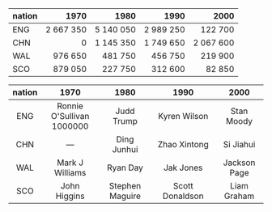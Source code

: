 |nation|1970|1980|1990|2000|
|:---|---:|---:|---:|---:|
|ENG|2&nbsp;667&nbsp;350|5&nbsp;140&nbsp;050|2&nbsp;989&nbsp;250|122&nbsp;700|
|CHN|0|1 145 350|1 749 650|2 067 600|
|WAL|976 650|481 750|456 750|219 900|
|SCO|879 050|227 750|312 600|82 850|


|nation|1970|1980|1990|2000|
|:---:|:---:|:---:|:---:|:---:|
|ENG|Ronnie O'Sullivan<br/>1000000|Judd Trump|Kyren Wilson|Stan Moody|
|CHN|—|Ding Junhui|Zhao Xintong|Si Jiahui|
|WAL|Mark J Williams|Ryan Day|Jak Jones|Jackson Page|
|SCO|John Higgins|Stephen Maguire|Scott Donaldson|Liam Graham|